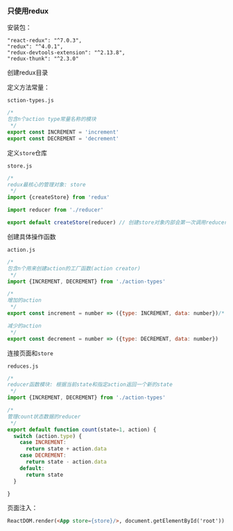 ### 只使用redux

安装包：

```
"react-redux": "^7.0.3",
"redux": "^4.0.1",
"redux-devtools-extension": "^2.13.8",
"redux-thunk": "^2.3.0"
```

创建redux目录

定义方法常量：

`sction-types.js`

```js
/*
包含n个action type常量名称的模块
 */
export const INCREMENT = 'increment'
export const DECREMENT = 'decrement'
```

定义`store`仓库

`store.js`

```js
/*
redux最核心的管理对象: store
 */
import {createStore} from 'redux'

import reducer from './reducer'

export default createStore(reducer) // 创建store对象内部会第一次调用reducer()得到初始状态值
```

创建具体操作函数

`action.js`

```js
/*
包含n个用来创建action的工厂函数(action creator)
 */
import {INCREMENT, DECREMENT} from './action-types'

/*
增加的action
 */
export const increment = number => ({type: INCREMENT, data: number})/*

减少的action
 */
export const decrement = number => ({type: DECREMENT, data: number})
```



连接页面和`store`

`reduces.js`

```js
/*
reducer函数模块: 根据当前state和指定action返回一个新的state
 */
import {INCREMENT, DECREMENT} from './action-types'

/*
管理count状态数据的reducer
 */
export default function count(state=1, action) {
  switch (action.type) {
    case INCREMENT:
      return state + action.data
    case DECREMENT:
      return state - action.data
    default:
      return state
  }

}
```

页面注入：

```html
ReactDOM.render(<App store={store}/>, document.getElementById('root'))
```






